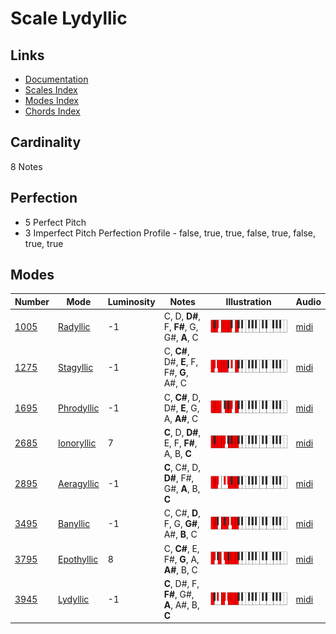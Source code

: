 # Scale Lydyllic

## Links

- [Documentation](README.md)
- [Scales Index](Scales.md)
- [Modes Index](Modes.md)
- [Chords Index](Chords.md)

## Cardinality

8 Notes

## Perfection

- 5 Perfect Pitch
- 3 Imperfect Pitch
Perfection Profile - false, true, true, false, true, false, true, true

## Modes

| Number | Mode | Luminosity | Notes | Illustration | Audio |
|--------|------|------------|-------|--------------|-------|
| [1005](https://ianring.com/musictheory/scales/1005) | [Radyllic](ModeRadyllic.md) | -1 | C, D, **D#**, F, **F#**, G, G#, **A**, C | ![CNaturalRadyllic](ModeCNaturalRadyllic.png) | [midi](https://github.com/edipermadi/music/blob/main/docs/ModeCNaturalRadyllic.mid?raw=true) | 
| [1275](https://ianring.com/musictheory/scales/1275) | [Stagyllic](ModeStagyllic.md) | -1 | C, **C#**, D#, **E**, F, F#, **G**, A#, C | ![CNaturalStagyllic](ModeCNaturalStagyllic.png) | [midi](https://github.com/edipermadi/music/blob/main/docs/ModeCNaturalStagyllic.mid?raw=true) | 
| [1695](https://ianring.com/musictheory/scales/1695) | [Phrodyllic](ModePhrodyllic.md) | -1 | C, **C#**, D, D#, **E**, G, A, **A#**, C | ![CNaturalPhrodyllic](ModeCNaturalPhrodyllic.png) | [midi](https://github.com/edipermadi/music/blob/main/docs/ModeCNaturalPhrodyllic.mid?raw=true) | 
| [2685](https://ianring.com/musictheory/scales/2685) | [Ionoryllic](ModeIonoryllic.md) | 7 | **C**, D, **D#**, E, F, **F#**, A, B, **C** | ![CNaturalIonoryllic](ModeCNaturalIonoryllic.png) | [midi](https://github.com/edipermadi/music/blob/main/docs/ModeCNaturalIonoryllic.mid?raw=true) | 
| [2895](https://ianring.com/musictheory/scales/2895) | [Aeragyllic](ModeAeragyllic.md) | -1 | **C**, C#, D, **D#**, F#, G#, **A**, B, **C** | ![CNaturalAeragyllic](ModeCNaturalAeragyllic.png) | [midi](https://github.com/edipermadi/music/blob/main/docs/ModeCNaturalAeragyllic.mid?raw=true) | 
| [3495](https://ianring.com/musictheory/scales/3495) | [Banyllic](ModeBanyllic.md) | -1 | C, C#, **D**, F, G, **G#**, A#, **B**, C | ![CNaturalBanyllic](ModeCNaturalBanyllic.png) | [midi](https://github.com/edipermadi/music/blob/main/docs/ModeCNaturalBanyllic.mid?raw=true) | 
| [3795](https://ianring.com/musictheory/scales/3795) | [Epothyllic](ModeEpothyllic.md) | 8 | C, **C#**, E, F#, **G**, A, **A#**, B, C | ![CNaturalEpothyllic](ModeCNaturalEpothyllic.png) | [midi](https://github.com/edipermadi/music/blob/main/docs/ModeCNaturalEpothyllic.mid?raw=true) | 
| [3945](https://ianring.com/musictheory/scales/3945) | [Lydyllic](ModeLydyllic.md) | -1 | **C**, D#, F, **F#**, G#, **A**, A#, B, **C** | ![CNaturalLydyllic](ModeCNaturalLydyllic.png) | [midi](https://github.com/edipermadi/music/blob/main/docs/ModeCNaturalLydyllic.mid?raw=true) | 
